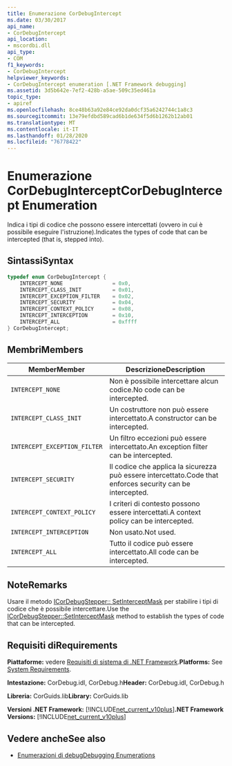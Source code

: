 ```yaml
---
title: Enumerazione CorDebugIntercept
ms.date: 03/30/2017
api_name:
- CorDebugIntercept
api_location:
- mscordbi.dll
api_type:
- COM
f1_keywords:
- CorDebugIntercept
helpviewer_keywords:
- CorDebugIntercept enumeration [.NET Framework debugging]
ms.assetid: 3d5b642e-7ef2-428b-a5ae-509c35ed461a
topic_type:
- apiref
ms.openlocfilehash: 8ce48b63a92e84ce92da0dcf35a6242744c1a8c3
ms.sourcegitcommit: 13e79efdbd589cad6b1de634f5d6b1262b12ab01
ms.translationtype: MT
ms.contentlocale: it-IT
ms.lasthandoff: 01/28/2020
ms.locfileid: "76778422"
---
```

# <a name="cordebugintercept-enumeration"></a><span data-ttu-id="cb704-102">Enumerazione CorDebugIntercept</span><span class="sxs-lookup"><span data-stu-id="cb704-102">CorDebugIntercept Enumeration</span></span>
<span data-ttu-id="cb704-103">Indica i tipi di codice che possono essere intercettati (ovvero in cui è possibile eseguire l'istruzione).</span><span class="sxs-lookup"><span data-stu-id="cb704-103">Indicates the types of code that can be intercepted (that is, stepped into).</span></span>  
  
## <a name="syntax"></a><span data-ttu-id="cb704-104">Sintassi</span><span class="sxs-lookup"><span data-stu-id="cb704-104">Syntax</span></span>  
  
```cpp  
typedef enum CorDebugIntercept {  
    INTERCEPT_NONE                = 0x0,  
    INTERCEPT_CLASS_INIT          = 0x01,  
    INTERCEPT_EXCEPTION_FILTER    = 0x02,  
    INTERCEPT_SECURITY            = 0x04,  
    INTERCEPT_CONTEXT_POLICY      = 0x08,  
    INTERCEPT_INTERCEPTION        = 0x10,  
    INTERCEPT_ALL                 = 0xffff  
} CorDebugIntercept;  
```  
  
## <a name="members"></a><span data-ttu-id="cb704-105">Membri</span><span class="sxs-lookup"><span data-stu-id="cb704-105">Members</span></span>  
  
|<span data-ttu-id="cb704-106">Member</span><span class="sxs-lookup"><span data-stu-id="cb704-106">Member</span></span>|<span data-ttu-id="cb704-107">Descrizione</span><span class="sxs-lookup"><span data-stu-id="cb704-107">Description</span></span>|  
|------------|-----------------|  
|`INTERCEPT_NONE`|<span data-ttu-id="cb704-108">Non è possibile intercettare alcun codice.</span><span class="sxs-lookup"><span data-stu-id="cb704-108">No code can be intercepted.</span></span>|  
|`INTERCEPT_CLASS_INIT`|<span data-ttu-id="cb704-109">Un costruttore non può essere intercettato.</span><span class="sxs-lookup"><span data-stu-id="cb704-109">A constructor can be intercepted.</span></span>|  
|`INTERCEPT_EXCEPTION_FILTER`|<span data-ttu-id="cb704-110">Un filtro eccezioni può essere intercettato.</span><span class="sxs-lookup"><span data-stu-id="cb704-110">An exception filter can be intercepted.</span></span>|  
|`INTERCEPT_SECURITY`|<span data-ttu-id="cb704-111">Il codice che applica la sicurezza può essere intercettato.</span><span class="sxs-lookup"><span data-stu-id="cb704-111">Code that enforces security can be intercepted.</span></span>|  
|`INTERCEPT_CONTEXT_POLICY`|<span data-ttu-id="cb704-112">I criteri di contesto possono essere intercettati.</span><span class="sxs-lookup"><span data-stu-id="cb704-112">A context policy can be intercepted.</span></span>|  
|`INTERCEPT_INTERCEPTION`|<span data-ttu-id="cb704-113">Non usato.</span><span class="sxs-lookup"><span data-stu-id="cb704-113">Not used.</span></span>|  
|`INTERCEPT_ALL`|<span data-ttu-id="cb704-114">Tutto il codice può essere intercettato.</span><span class="sxs-lookup"><span data-stu-id="cb704-114">All code can be intercepted.</span></span>|  
  
## <a name="remarks"></a><span data-ttu-id="cb704-115">Note</span><span class="sxs-lookup"><span data-stu-id="cb704-115">Remarks</span></span>  
 <span data-ttu-id="cb704-116">Usare il metodo [ICorDebugStepper:: SetInterceptMask](icordebugstepper-setinterceptmask-method.md) per stabilire i tipi di codice che è possibile intercettare.</span><span class="sxs-lookup"><span data-stu-id="cb704-116">Use the [ICorDebugStepper::SetInterceptMask](icordebugstepper-setinterceptmask-method.md) method to establish the types of code that can be intercepted.</span></span>  
  
## <a name="requirements"></a><span data-ttu-id="cb704-117">Requisiti di</span><span class="sxs-lookup"><span data-stu-id="cb704-117">Requirements</span></span>  
 <span data-ttu-id="cb704-118">**Piattaforme:** vedere [Requisiti di sistema di .NET Framework](../../../../docs/framework/get-started/system-requirements.md).</span><span class="sxs-lookup"><span data-stu-id="cb704-118">**Platforms:** See [System Requirements](../../../../docs/framework/get-started/system-requirements.md).</span></span>  
  
 <span data-ttu-id="cb704-119">**Intestazione:** CorDebug.idl, CorDebug.h</span><span class="sxs-lookup"><span data-stu-id="cb704-119">**Header:** CorDebug.idl, CorDebug.h</span></span>  
  
 <span data-ttu-id="cb704-120">**Libreria:** CorGuids.lib</span><span class="sxs-lookup"><span data-stu-id="cb704-120">**Library:** CorGuids.lib</span></span>  
  
 <span data-ttu-id="cb704-121">**Versioni .NET Framework:** [!INCLUDE[net_current_v10plus](../../../../includes/net-current-v10plus-md.md)]</span><span class="sxs-lookup"><span data-stu-id="cb704-121">**.NET Framework Versions:** [!INCLUDE[net_current_v10plus](../../../../includes/net-current-v10plus-md.md)]</span></span>  
  
## <a name="see-also"></a><span data-ttu-id="cb704-122">Vedere anche</span><span class="sxs-lookup"><span data-stu-id="cb704-122">See also</span></span>

- [<span data-ttu-id="cb704-123">Enumerazioni di debug</span><span class="sxs-lookup"><span data-stu-id="cb704-123">Debugging Enumerations</span></span>](debugging-enumerations.md)
